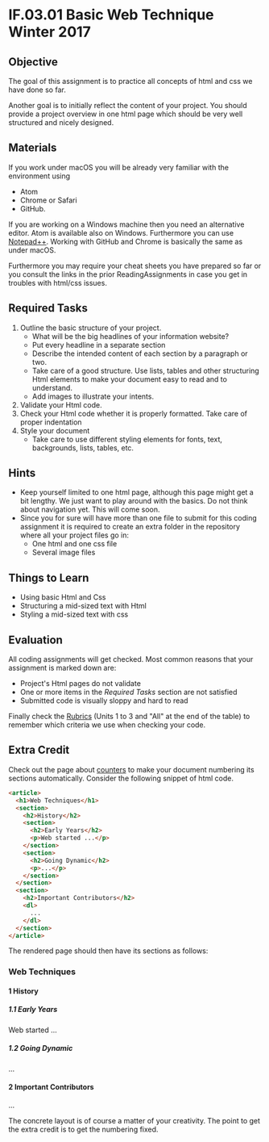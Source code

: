 # IF.03.01 Basic Web Technique Winter 2017

## Objective
The goal of this assignment is to practice all concepts of html and css we have done so far.

Another goal is to initially reflect the content of your project. You should provide a project overview in one html page which should be very well structured and nicely designed.

## Materials
If you work under macOS you will be already very familiar with the environment using

- Atom
- Chrome or Safari
- GitHub.

If you are working on a Windows machine then you need an alternative editor. Atom is available also on Windows. Furthermore you can use [Notepad++](https://notepad-plus-plus.org/download/v7.5.html). Working with GitHub and Chrome is basically the same as under macOS.

Furthermore you may require your cheat sheets you have prepared so far or you consult the links in the prior ReadingAssignments in case you get in troubles with html/css issues.

## Required Tasks
1. Outline the basic structure of your project.
   - What will be the big headlines of your information website?
   - Put every headline in a separate section
   - Describe the intended content of each section by a paragraph or two.
   - Take care of a good structure. Use lists, tables and other structuring Html elements to make your document easy to read and to understand.
   - Add images to illustrate your intents.
2. Validate your Html code.
3. Check your Html code whether it is properly formatted. Take care of proper indentation
3. Style your document
   - Take care to use different styling elements for fonts, text, backgrounds, lists, tables, etc.
   

## Hints
- Keep yourself limited to one html page, although this page might get a bit lengthy. We just want to play around with the basics. Do not think about navigation yet. This will come soon.
- Since you for sure will have more than one file to submit for this coding assignment it is required to create an extra folder in the repository where all your project files go in:
   - One html and one css file
   - Several image files

## Things to Learn
- Using basic Html and Css
- Structuring a mid-sized text with Html
- Styling a mid-sized text with css

## Evaluation
All coding assignments will get checked. Most common reasons that your assignment is marked down are:

- Project's Html pages do not validate
- One or more items in the *Required Tasks* section are not satisfied
- Submitted code is visually sloppy and hard to read

Finally check the [Rubrics](Rubrics.md) (Units 1 to 3 and "All" at the end of the table) to remember which criteria we use when checking your code.

## Extra Credit
Check out the page about [counters](https://www.w3schools.com/css/css_counters.asp) to make your document numbering its sections automatically. Consider the following snippet of html code.

```html
<article>
  <h1>Web Techniques</h1>
  <section>
    <h2>History</h2>
    <section>
      <h2>Early Years</h2>
      <p>Web started ...</p>
    </section>
    <section>
      <h2>Going Dynamic</h2>
      <p>...</p>
    </section>
  </section>
  <section>
    <h2>Important Contributors</h2>
    <dl>
      ...
    </dl>
  </section>
</article>
```

The rendered page should then have its sections as follows:
### Web Techniques
#### 1 History
##### 1.1 Early Years
Web started ...
##### 1.2 Going Dynamic
...
#### 2 Important Contributors
...

The concrete layout is of course a matter of your creativity. The point to get the extra credit is to get the numbering fixed.
